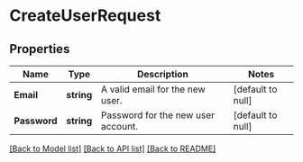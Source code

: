 # CreateUserRequest

## Properties
Name | Type | Description | Notes
------------ | ------------- | ------------- | -------------
**Email** | **string** | A valid email for the new user. | [default to null]
**Password** | **string** | Password for the new user account. | [default to null]

[[Back to Model list]](../README.md#documentation-for-models) [[Back to API list]](../README.md#documentation-for-api-endpoints) [[Back to README]](../README.md)

